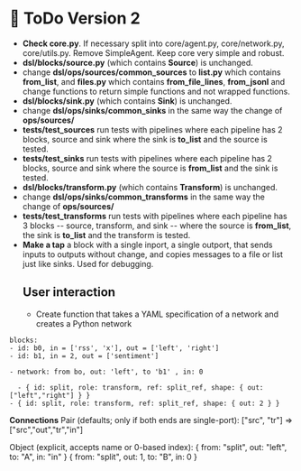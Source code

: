 # 📂 ToDo Version 2

- **Check core.py**. If necessary split into core/agent.py, core/network.py, core/utils.py. Remove SimpleAgent. Keep core very simple and robust.
- **dsl/blocks/source.py** (which contains **Source**) is unchanged.
- change **dsl/ops/sources/common_sources** to **list.py** which contains **from_list**, and **files.py** which contains **from_file_lines**, **from_jsonl** and change functions to return simple functions and not wrapped functions.
- **dsl/blocks/sink.py** (which contains **Sink**) is unchanged.
- change **dsl/ops/sinks/common_sinks** in the same way the change of **ops/sources/**
- **tests/test_sources** run tests with pipelines where each pipeline has 2 blocks, source and sink where the sink is **to_list** and the source is tested.
- **tests/test_sinks** run tests with pipelines where each pipeline has 2 blocks, source and sink where the source is **from_list** and the sink is tested.
- **dsl/blocks/transform.py** (which contains **Transform**) is unchanged.
- change **dsl/ops/sinks/common_transforms** in the same way the change of **ops/sources/**
- **tests/test_transforms** run tests with pipelines where each pipeline has 3 blocks -- source, transform, and sink -- where the source is **from_list**, the sink is **to_list** and the transform is tested.
- **Make a tap** a block with a single inport, a single outport, that sends inputs to outputs without change, and copies messages to a file or list just like sinks. Used for debugging.
  ## User interaction
  - Create function that takes a YAML specification of a network and creates a Python network
```
blocks:
- id: b0, in = ['rss', 'x'], out = ['left', 'right']
- id: b1, in = 2, out = ['sentiment']

- network: from bo, out: 'left', to 'b1' , in: 0

  - { id: split, role: transform, ref: split_ref, shape: { out: ["left","right"] } }
- { id: split, role: transform, ref: split_ref, shape: { out: 2 } }
```
**Connections**
Pair (defaults; only if both ends are single-port):
["src", "tr"] ⇒ ["src","out","tr","in"]

Object (explicit, accepts name or 0-based index):
{ from: "split", out: "left", to: "A", in: "in" }
{ from: "split", out: 1, to: "B", in: 0 }